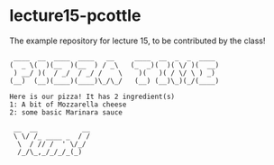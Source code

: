# lecture15-pcottle
The example repository for lecture 15, to be contributed by the class!

```
 ____  __  ____  ____   __     ____  __  _  _  ____
(  _ \(  )(__  )(__  ) / _\   (_  _)(  )( \/ )(  __)
 ) __/ )(  / _/  / _/ /    \    )(   )( / \/ \ ) _)
(__)  (__)(____)(____)\_/\_/   (__) (__)\_)(_/(____)

Here is our pizza! It has 2 ingredient(s)
1: A bit of Mozzarella cheese
2: some basic Marinara sauce

 __  __           __
 \ \/ /_ ____ _  / /
  \  / // /  ' \/_/
  /_/\_,_/_/_/_(_)
```
